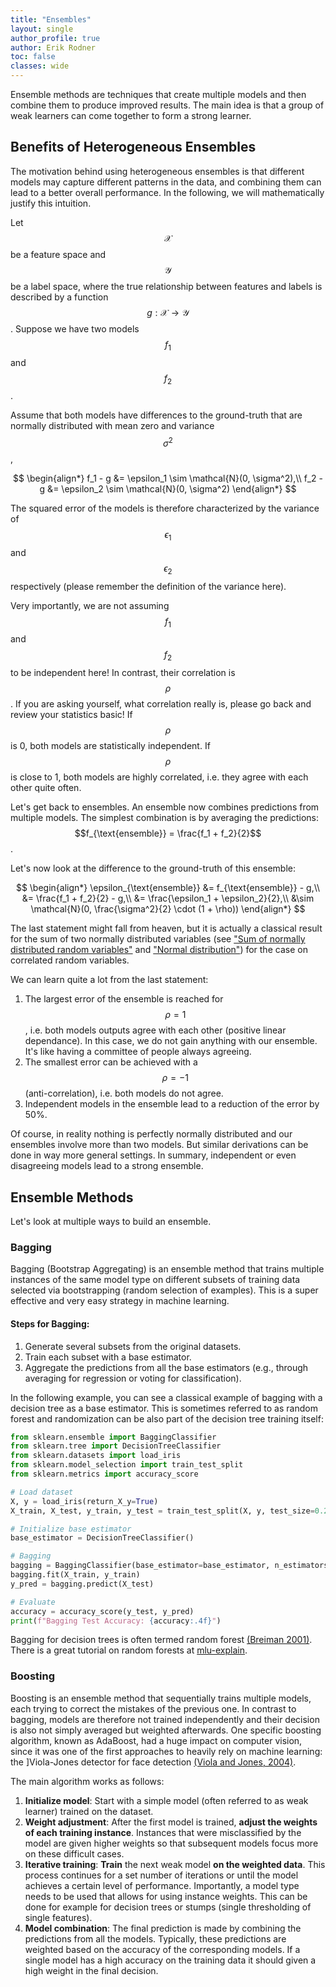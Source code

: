 ```yaml
---
title: "Ensembles"
layout: single
author_profile: true
author: Erik Rodner
toc: false
classes: wide
---
```


Ensemble methods are techniques that create multiple models and then combine them to produce improved results. The main idea is that a group of weak learners can come together to form a strong learner. 

## Benefits of Heterogeneous Ensembles

The motivation behind using heterogeneous ensembles is that different models may capture different patterns in the data, and combining them can lead to a better overall performance. In the following, we will mathematically justify this intuition.

Let $$\mathcal{X}$$ be a feature space and $$\mathcal{Y}$$ be a label space, where the true relationship between features and labels is described by a function $$g: \mathcal{X} \rightarrow \mathcal{Y}$$. Suppose we have two models $$f_1$$ and $$f_2$$.

Assume that both models have differences to the ground-truth that are normally distributed with mean zero and variance $$\sigma^2$$, 

$$
\begin{align*}
f_1 - g &= \epsilon_1 \sim \mathcal{N}(0, \sigma^2),\\
f_2 - g &= \epsilon_2 \sim \mathcal{N}(0, \sigma^2)
\end{align*}
$$

The squared error of the models is therefore characterized by the variance of $$\epsilon_1$$ and $$\epsilon_2$$
respectively (please remember the definition of the variance here).

Very importantly, we are not assuming $$f_1$$ and $$f_2$$ to be independent here!
In contrast, their correlation is $$\rho$$. If you are asking yourself, what correlation really is, please go back and review your statistics basic! If $$\rho$$ is 0, both models are statistically independent. If $$\rho$$ is close to 1, both
models are highly correlated, i.e. they agree with each other quite often.

Let's get back to ensembles. An ensemble now combines predictions from multiple models.
The simplest combination is by averaging the predictions:
$$f_{\text{ensemble}} = \frac{f_1 + f_2}{2}$$.

Let's now look at the difference to the ground-truth of this ensemble:

$$
\begin{align*}
\epsilon_{\text{ensemble}} &= f_{\text{ensemble}} - g,\\
                           &= \frac{f_1 + f_2}{2} - g,\\
                           &= \frac{\epsilon_1 + \epsilon_2}{2},\\
                           &\sim \mathcal{N}(0, \frac{\sigma^2}{2} \cdot (1 + \rho))
\end{align*}
$$

The last statement might fall from heaven, but it is actually a classical result for the sum of two normally distributed variables (see ["Sum of normally distributed random variables"](https://en.wikipedia.org/wiki/Sum_of_normally_distributed_random_variables) and ["Normal distribution"](https://en.wikipedia.org/wiki/Normal_distribution)) for the case on correlated random variables.

We can learn quite a lot from the last statement:
1. The largest error of the ensemble is reached for $$\rho=1$$, i.e. both models outputs agree with each other (positive linear dependance). In this case, we do not gain anything with our ensemble. It's like having a committee of people always agreeing.
2. The smallest error can be achieved with a $$\rho=-1$$ (anti-correlation), i.e. both models do not agree.
3. Independent models in the ensemble lead to a reduction of the error by 50%.

Of course, in reality nothing is perfectly normally distributed and our ensembles involve more than two models. But
similar derivations can be done in way more general settings. In summary, independent or even disagreeing models lead to a strong ensemble.

## Ensemble Methods

Let's look at multiple ways to build an ensemble.

### Bagging
Bagging (Bootstrap Aggregating) is an ensemble method that trains multiple instances of the same model type on different subsets of training data selected via bootstrapping (random selection of examples). This is a super effective and very easy strategy in machine learning.

#### Steps for Bagging:
1. Generate several subsets from the original datasets.
2. Train each subset with a base estimator.
3. Aggregate the predictions from all the base estimators (e.g., through averaging for regression or voting for classification).

In the following example, you can see a classical example of bagging with a decision tree as a base estimator.
This is sometimes referred to as random forest and randomization can be also part of the decision tree training itself:

```python
from sklearn.ensemble import BaggingClassifier
from sklearn.tree import DecisionTreeClassifier
from sklearn.datasets import load_iris
from sklearn.model_selection import train_test_split
from sklearn.metrics import accuracy_score

# Load dataset
X, y = load_iris(return_X_y=True)
X_train, X_test, y_train, y_test = train_test_split(X, y, test_size=0.2, random_state=42)

# Initialize base estimator
base_estimator = DecisionTreeClassifier()

# Bagging
bagging = BaggingClassifier(base_estimator=base_estimator, n_estimators=10, random_state=42)
bagging.fit(X_train, y_train)
y_pred = bagging.predict(X_test)

# Evaluate
accuracy = accuracy_score(y_test, y_pred)
print(f"Bagging Test Accuracy: {accuracy:.4f}")
```

Bagging for decision trees is often termed random forest [(Breiman 2001)](https://link.springer.com/article/10.1023/A:1010933404324). There is a great tutorial on random forests at [mlu-explain](https://mlu-explain.github.io/random-forest/).

### Boosting
Boosting is an ensemble method that sequentially trains multiple models, each trying to correct the mistakes of the previous one. In contrast to bagging, models are therefore not trained independently and their decision is also not simply averaged but weighted afterwards. One specific boosting algorithm, known as AdaBoost, had a huge 
impact on computer vision, since it was one of the first approaches to heavily rely on machine learning: the ]Viola-Jones detector for face detection [(Viola and Jones, 2004)](https://link.springer.com/content/pdf/10.1023/b:visi.0000013087.49260.fb.pdf).

The main algorithm works as follows:
1. **Initialize model**: Start with a simple model (often referred to as weak learner) trained on the dataset.
2. **Weight adjustment**: After the first model is trained, **adjust the weights of each training instance**. Instances that were misclassified by the model are given higher weights so that subsequent models focus more on these difficult cases.
3. **Iterative training**: **Train** the next weak model **on the weighted data**. This process continues for a set number of iterations or until the model achieves a certain level of performance. Importantly, a model type needs to be used that allows for using instance weights. This can be done for example for decision trees or stumps (single thresholding of single features).
4. **Model combination**: The final prediction is made by combining the predictions from all the models. Typically, these predictions are weighted based on the accuracy of the corresponding models. If a single model has a high accuracy on the training data it should given a high weight in the final decision.



